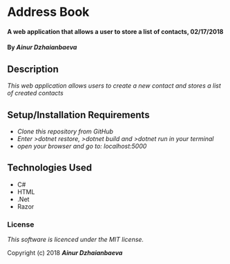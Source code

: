 # Address Book

#### A web application that allows a user to store a list of contacts, 02/17/2018 

#### By _Ainur Dzhaianbaeva_

## Description

_This web application allows users to create a new contact and stores a list of created contacts_

## Setup/Installation Requirements

* _Clone this repository from GitHub_
* _Enter >dotnet restore, >dotnet build and >dotnet run in your terminal_
* _open your browser and go to: localhost:5000_

## Technologies Used

* C#
* HTML
* .Net
* Razor

### License

_This software is licenced under the MIT license._

Copyright (c) 2018 **_Ainur Dzhaianbaeva_**
